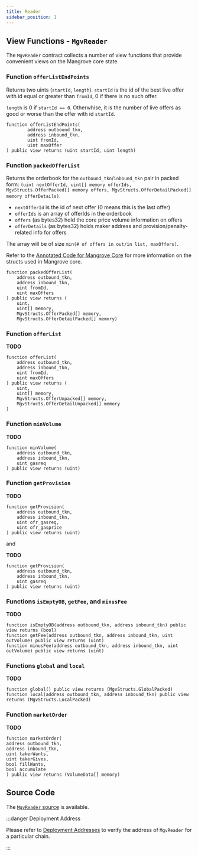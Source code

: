 ```yaml
---
title: Reader
sidebar_position: 1
---
```


## View Functions - `MgvReader`

The `MgvReader` contract collects a number of view functions that provide convenient views on the Mangrove core state.

### Function `offerListEndPoints`

Returns two uints (`startId`, `length`). `startId` is the id of the best live offer with id equal or greater than
`fromId`, 0 if there is no such offer. 

`length` is 0 if `startId == 0`. Otherwhise, it is the number of live offers as good or worse than the offer with id `startId`.

```solidity
function offerListEndPoints(
        address outbound_tkn, 
        address inbound_tkn, 
        uint fromId, 
        uint maxOffer
) public view returns (uint startId, uint length)
```

### Function `packedOfferList`

Returns the orderbook for the `outbound_tkn`/`inbound_tkn` pair in packed form: 
`(uint nextOfferId, uint[] memory offerIds, MgvStructs.OfferPacked[] memory offers, MgvStructs.OfferDetailPacked[] memory offerDetails)`.

* `nextOfferId` is the id of next offer (0 means this is the last offer)
* `offerIds` is an array of offerIds in the orderbook 
* `offers` (as bytes32) hold the core price volume information on offers
* `offerDetails` (as bytes32) holds maker address and provision/penalty-related info for offers

The array will be of size `min(# of offers in out/in list, maxOffers)`.

Refer to the [Annotated Code for Mangrove Core](../codebase.md) for more information on the structs used in Mangrove core.

```solidity
function packedOfferList(
    address outbound_tkn, 
    address inbound_tkn, 
    uint fromId, 
    uint maxOffers
) public view returns (
    uint, 
    uint[] memory, 
    MgvStructs.OfferPacked[] memory, 
    MgvStructs.OfferDetailPacked[] memory)
```

### Function `offerList`

**TODO**

```solidity
function offerList(
    address outbound_tkn, 
    address inbound_tkn, 
    uint fromId, 
    uint maxOffers
) public view returns (
    uint, 
    uint[] memory, 
    MgvStructs.OfferUnpacked[] memory, 
    MgvStructs.OfferDetailUnpacked[] memory
)
```

### Function `minVolume`

**TODO**

```solidity
function minVolume(
    address outbound_tkn, 
    address inbound_tkn, 
    uint gasreq
) public view returns (uint)
```

### Function `getProvision`

**TODO**

```solidity
function getProvision(
    address outbound_tkn, 
    address inbound_tkn, 
    uint ofr_gasreq, 
    uint ofr_gasprice
) public view returns (uint)
```

and

**TODO**

```solidity
function getProvision(
    address outbound_tkn, 
    address inbound_tkn, 
    uint gasreq
) public view returns (uint)
```

### Functions `isEmptyOB`, `getFee`, and `minusFee`

**TODO**

```solidity
function isEmptyOB(address outbound_tkn, address inbound_tkn) public view returns (bool)
function getFee(address outbound_tkn, address inbound_tkn, uint outVolume) public view returns (uint)
function minusFee(address outbound_tkn, address inbound_tkn, uint outVolume) public view returns (uint) 
```

### Functions `global` and `local`

**TODO**

```solidity
function global() public view returns (MgvStructs.GlobalPacked)
function local(address outbound_tkn, address inbound_tkn) public view returns (MgvStructs.LocalPacked)
```

### Function `marketOrder`

**TODO**

```solidity
function marketOrder(
address outbound_tkn,
address inbound_tkn,
uint takerWants,
uint takerGives,
bool fillWants,
bool accumulate
) public view returns (VolumeData[] memory)
```

## Source Code

The [`MgvReader` source](https://github.com/mangrovedao/mangrove-core/blob/master/src/periphery/MgvReader.sol) is available.

:::danger Deployment Address

Please refer to [Deployment Addresses](../contract-addresses.md) to verify the address of `MgvReader` for a particular chain.

:::